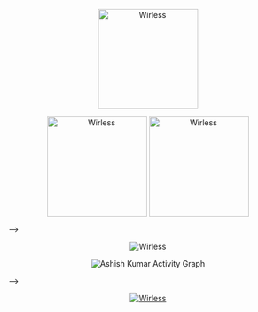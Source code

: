 
<p align="center"><img height="180em" src="https://github-profile-summary-cards.vercel.app/api/cards/profile-details?username=Anderson0xFF&theme=github_dark" alt="Wirless" align = "center"/></p>


<p align="center"><img height="180em" src="https://github-readme-stats.vercel.app/api?username=Anderson0xFF&hide_border=true&count_private=true&show_icons=true&theme=tokyonight" alt="Wirless" align = "center"/>
<img height="180em" src="https://github-readme-stats.vercel.app/api/top-langs?username=Anderson0xFF&show_icons=true&locale=en&layout=compact&hide_border=true&theme=tokyonight" alt="Wirless" align = "center"/></p> -->


<p align="center"><img src="https://github-readme-streak-stats.herokuapp.com/?user=Anderson0xFF&theme=tokyonight&hide_border=true&stroke=0000&background=0D1117&ring=e05397&fire=e05397&currStreakLabel=e05397" alt="Wirless" /></p>


<p align="center"<a href="#"><img alt="Ashish Kumar Activity Graph" src="https://activity-graph.herokuapp.com/graph?username=Wirless&bg_color=0D1117&color=e05397&line=e05397&point=FFFFFF&hide_border=true&" /></a></p> -->


<p align="center"> <a href="https://github.com/Anderson0xFF"><img src="https://github-profile-trophy.vercel.app/?username=Anderson0xFF&margin-w=5&theme=tokyonight" alt="Wirless" /></a> </p>
<br>
